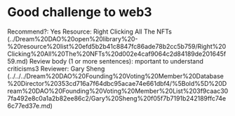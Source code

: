 # Good challenge to web3

Recommend?: Yes
Resource: Right Clicking All The NFTs (../Dream%20DAO%20open%20library%20-%20resource%20list%20efd5b2b41c8847fc86ade78b2cc5b759/Right%20Clicking%20All%20The%20NFTs%20d002e4caf9064c2d84189de201645f59.md)
Review body (1 or more sentences): mportant to understand criticisms3
Reviewer: Gary Sheng (../../../Dream%20DAO%20Founding%20Voting%20Member%20Database%20Director%20353cd716a7f64dbc95acae74e661dbf4/%5Bold%5D%20Dream%20DAO%20Founding%20Voting%20Member%20List%203f9caac307fa492e8c0a1a2b82ee86c2/Gary%20Sheng%20f05f7b7191b242189ffc74e6c77ed37e.md)